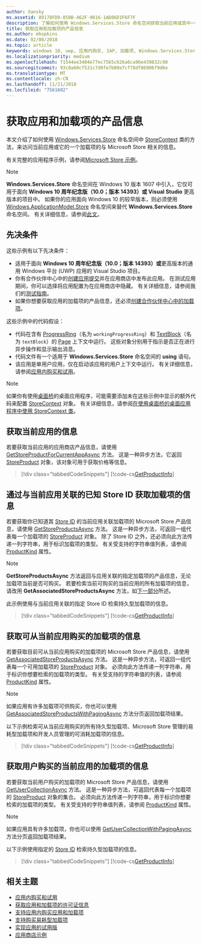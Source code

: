 ```yaml
---
author: Xansky
ms.assetid: 89178FD9-850B-462F-9016-1AD86D1F6F7F
description: 了解如何使用 Windows.Services.Store 命名空间获取当前应用或其中一项加载项的与应用商店相关的产品信息。
title: 获取应用和加载项的产品信息
ms.author: mhopkins
ms.date: 02/08/2018
ms.topic: article
keywords: windows 10, uwp, 应用内购买, IAP, 加载项, Windows.Services.Store
ms.localizationpriority: medium
ms.openlocfilehash: f1544ee3404e77ec7565c626a6ca96e439832c90
ms.sourcegitcommit: 93c0a60cf531c7d9fe7b00e7cf78df86906f9d6e
ms.translationtype: MT
ms.contentlocale: zh-CN
ms.lasthandoff: 11/21/2018
ms.locfileid: "7561602"
---
```

# <a name="get-product-info-for-apps-and-add-ons"></a>获取应用和加载项的产品信息

本文介绍了如何使用 [Windows.Services.Store](https://msdn.microsoft.com/library/windows/apps/windows.services.store.aspx) 命名空间中 [StoreContext](https://msdn.microsoft.com/library/windows/apps/windows.services.store.storecontext.aspx) 类的方法，来访问当前应用或它的一个加载项的与 Microsoft Store 相关的信息。

有关完整的应用程序示例，请参阅[Microsoft Store 示例](https://github.com/Microsoft/Windows-universal-samples/tree/master/Samples/Store)。

> [!NOTE]
> **Windows.Services.Store** 命名空间在 Windows 10 版本 1607 中引入，它仅可用于面向 **Windows 10 周年纪念版（10.0；版本 14393）或 Visual Studio** 更高版本的项目中。 如果你的应用面向 Windows 10 的较早版本，则必须使用 [Windows.ApplicationModel.Store](https://msdn.microsoft.com/library/windows/apps/windows.applicationmodel.store.aspx) 命名空间来替代 **Windows.Services.Store** 命名空间。 有关详细信息，请参阅[此文](in-app-purchases-and-trials-using-the-windows-applicationmodel-store-namespace.md)。

## <a name="prerequisites"></a>先决条件

这些示例有以下先决条件：
* 适用于面向 **Windows 10 周年纪念版（10.0；版本 14393）或**更高版本的通用 Windows 平台 (UWP) 应用的 Visual Studio 项目。
* 你有合作伙伴中心中的[创建应用提交](https://msdn.microsoft.com/windows/uwp/publish/app-submissions)并在应用商店中发布此应用。 在测试应用期间，你可以选择将应用配置为在应用商店中隐藏。 有关详细信息，请参阅我们的[测试指南](in-app-purchases-and-trials.md#testing)。
* 如果你想要获取应用的加载项的产品信息，还必须[创建合作伙伴中心中的加载项](../publish/add-on-submissions.md)。

这些示例中的代码假设：
* 代码在含有 [ProgressRing](https://msdn.microsoft.com/library/windows/apps/windows.ui.xaml.controls.progressring.aspx)（名为 ```workingProgressRing```）和 [TextBlock](https://msdn.microsoft.com/library/windows/apps/windows.ui.xaml.controls.textblock.aspx)（名为 ```textBlock```）的 [Page](https://msdn.microsoft.com/library/windows/apps/windows.ui.xaml.controls.page.aspx) 上下文中运行。 这些对象分别用于指示是否正在进行异步操作和显示输出消息。
* 代码文件有一个适用于 **Windows.Services.Store** 命名空间的 **using** 语句。
* 该应用是单用户应用，仅在启动该应用的用户上下文中运行。 有关详细信息，请参阅[应用内购买和试用](in-app-purchases-and-trials.md#api_intro)。

> [!NOTE]
> 如果你有使用[桌面桥](https://developer.microsoft.com/windows/bridges/desktop)的桌面应用程序，可能需要添加未在这些示例中显示的额外代码来配置 [StoreContext](https://msdn.microsoft.com/library/windows/apps/windows.services.store.storecontext.aspx) 对象。 有关详细信息，请参阅[在使用桌面桥的桌面应用程序中使用 StoreContext 类](in-app-purchases-and-trials.md#desktop)。

## <a name="get-info-for-the-current-app"></a>获取当前应用的信息

若要获取当前应用的应用商店产品信息，请使用 [GetStoreProductForCurrentAppAsync](https://docs.microsoft.com/uwp/api/windows.services.store.storecontext.getstoreproductforcurrentappasync) 方法。 这是一种异步方法，它返回 [StoreProduct](https://msdn.microsoft.com/library/windows/apps/windows.services.store.storeproduct.aspx) 对象，该对象可用于获取价格等信息。

> [!div class="tabbedCodeSnippets"]
[!code-cs[GetProductInfo](./code/InAppPurchasesAndLicenses_RS1/cs/GetAppInfoPage.xaml.cs#GetAppInfo)]

## <a name="get-info-for-add-ons-with-known-store-ids-that-are-associated-with-the-current-app"></a>通过与当前应用关联的已知 Store ID 获取加载项的信息

若要获取你已知道其 [Store ID](in-app-purchases-and-trials.md#store_ids) 的当前应用关联加载项的 Microsoft Store 产品信息，请使用 [GetStoreProductsAsync](https://docs.microsoft.com/uwp/api/windows.services.store.storecontext.getstoreproductsasync) 方法。 这是一种异步方法，可返回一组代表每一个加载项的 [StoreProduct](https://msdn.microsoft.com/library/windows/apps/windows.services.store.storeproduct.aspx) 对象。 除了 Store ID 之外，还必须向此方法传递一列字符串，用于标识加载项的类型。 有关受支持的字符串值列表，请参阅 [ProductKind](https://docs.microsoft.com/uwp/api/windows.services.store.storeproduct.productkind) 属性。

> [!NOTE]
> **GetStoreProductsAsync** 方法返回与应用关联的指定加载项的产品信息，无论加载项当前是否可购买。 若要检索当前可购买的当前应用的所有加载项的信息，请改用 **GetAssociatedStoreProductsAsync** 方法，如[下一部分](#get-info-for-add-ons-that-are-available-for-purchase-from-the-current-app)所述。

此示例使用与当前应用关联的指定 Store ID 检索持久型加载项的信息。

> [!div class="tabbedCodeSnippets"]
[!code-cs[GetProductInfo](./code/InAppPurchasesAndLicenses_RS1/cs/GetProductInfoPage.xaml.cs#GetProductInfo)]

## <a name="get-info-for-add-ons-that-are-available-for-purchase-from-the-current-app"></a>获取可从当前应用购买的加载项的信息

若要获取目前可从当前应用购买的加载项的 Microsoft Store 产品信息，请使用 [GetAssociatedStoreProductsAsync](https://docs.microsoft.com/uwp/api/windows.services.store.storecontext.getassociatedstoreproductsasync) 方法。 这是一种异步方法，可返回一组代表每一个可用加载项的 [StoreProduct](https://msdn.microsoft.com/library/windows/apps/windows.services.store.storeproduct.aspx) 对象。 必须向此方法传递一列字符串，用于标识你想要检索的加载项的类型。 有关受支持的字符串值的列表，请参阅 [ProductKind](https://docs.microsoft.com/uwp/api/windows.services.store.storeproduct.productkind) 属性。

> [!NOTE]
> 如果应用有许多加载项可供购买，你也可以使用 [GetAssociatedStoreProductsWithPagingAsync](https://docs.microsoft.com/uwp/api/Windows.Services.Store.StoreContext.GetAssociatedStoreProductsWithPagingAsync) 方法分页返回加载项结果。

以下示例检索可从当前应用购买的所有持久型加载项、Microsoft Store 管理的易耗型加载项和开发人员管理的可消耗加载项的信息。

> [!div class="tabbedCodeSnippets"]
[!code-cs[GetProductInfo](./code/InAppPurchasesAndLicenses_RS1/cs/GetAddOnInfoPage.xaml.cs#GetAddOnInfo)]


## <a name="get-info-for-add-ons-for-the-current-app-that-the-user-has-purchased"></a>获取用户购买的当前应用的加载项的信息

若要获取当前用户购买的加载项的 Microsoft Store 产品信息，请使用 [GetUserCollectionAsync](https://docs.microsoft.com/uwp/api/windows.services.store.storecontext.getusercollectionasync) 方法。 这是一种异步方法，可返回代表每一个加载项的 [StoreProduct](https://msdn.microsoft.com/library/windows/apps/windows.services.store.storeproduct.aspx) 对象的集合。 必须向此方法传递一列字符串，用于标识你想要检索的加载项的类型。 有关受支持的字符串值列表，请参阅 [ProductKind](https://msdn.microsoft.com/library/windows/apps/windows.services.store.storeproduct.productkind.aspx) 属性。

> [!NOTE]
> 如果应用具有许多加载项，你也可以使用 [GetUserCollectionWithPagingAsync](https://docs.microsoft.com/uwp/api/windows.services.store.storecontext.getusercollectionwithpagingasync) 方法分页返回加载项结果。

以下示例使用指定的 [Store ID](in-app-purchases-and-trials.md#store_ids) 检索持久型加载项的信息。

> [!div class="tabbedCodeSnippets"]
[!code-cs[GetProductInfo](./code/InAppPurchasesAndLicenses_RS1/cs/GetUserCollectionPage.xaml.cs#GetUserCollection)]

## <a name="related-topics"></a>相关主题

* [应用内购买和试用](in-app-purchases-and-trials.md)
* [获取应用和加载项的许可证信息](get-license-info-for-apps-and-add-ons.md)
* [支持应用内购买应用和加载项](enable-in-app-purchases-of-apps-and-add-ons.md)
* [支持购买易耗型加载项](enable-consumable-add-on-purchases.md)
* [实现应用的试用版](implement-a-trial-version-of-your-app.md)
* [应用商店示例](https://github.com/Microsoft/Windows-universal-samples/tree/master/Samples/Store)
